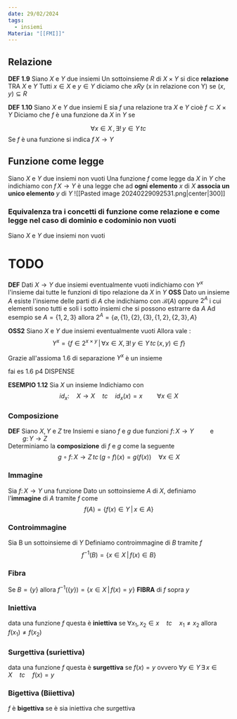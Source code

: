 ```yaml
---
date: 29/02/2024
tags:
  - insiemi
Materia: "[[FMI]]"
---
```

## Relazione 
**DEF 1.9** Siano $X$ e $Y$ due insiemi
Un sottoinsieme $R$ di $X\times Y$ si dice **relazione** TRA $X$ e $Y$
Tutti $x\in X$ e $y \in Y$ diciamo che $xRy$ (x in relazione con Y) se $(x, y)\subseteq R$

**DEF 1.10** Siano $X$ e $Y$ due insiemi 
E sia $f$ una relazione tra $X$ e $Y$
cioè $f\subset X\times Y$
Diciamo che $f$ è una funzione da $X$ in $Y$ se 

$$\forall x\in X \, , \, \exists !\, y \in Y \,tc\, $$
Se $f$ è una funzione si indica $f \, X\to Y$


## Funzione come legge
Siano $X$ e $Y$ due insiemi non vuoti
Una funzione $f$ come legge da $X$ in $Y$
che indichiamo con $f\, X\to Y$ 
è una legge che ad **ogni** **elemento** $x$ di $X$ **associa un unico elemento** $y$ di $Y$ 
![[Pasted image 20240229092531.png|center|300]]

### Equivalenza tra i concetti di funzione come relazione e come legge nel caso di dominio e codominio non vuoti
Siano $X$ e $Y$ due insiemi non vuoti
# TODO

**DEF** Dati $X \to Y$ due insiemi eventualmente vuoti
indichiamo con $Y^x$ 
l'insieme dai tutte le funzioni di tipo relazione da $X$ in $Y$ 
**OSS** Dato un insieme $A$ 
esiste l'insieme delle parti di $A$ che indichiamo con 
$\mathscr{B}(A)$ oppure $2^A$
i cui elementi sono tutti e soli i sotto insiemi che si possono estrarre da $A$
Ad esempio se $A = \{1,\,2,\,3\}$
allora $2^{A} = \{\varnothing, \{1\}, \, \{2\}, \,\{3\}, \, \{1, 2\},  \, \{2, 3\}, \, A\}$

**OSS2** Siano $X$ e $Y$ due insiemi eventualmente vuoti 
Allora vale :
$$Y^{x}=\{f\in 2^{x\times y} \,|\, \forall x \in X, \, \exists ! \, y \in Y \, tc \, (x, \, y) \in f\} $$

Grazie all'assioma 1.6 di separazione $Y^x$ è un insieme

fai es 1.6 p4 DISPENSE

**ESEMPIO 1.12** Sia $X$ un insieme 
Indichiamo con $$id_{x}:\quad X\to X \quad tc \quad id_{x}(x) = x \quad \quad\forall x \in X$$
### Composizione
**DEF** Siano $X,\,Y$ e $Z$ tre Insiemi e siano $f$ e $g$ due funzioni
$f:\, X\to Y \quad \quad$ e $\quad \quad g:\, Y\to Z$  
Determiniamo la **composizione** di $f$ e $g$ come la seguente 
$$g \circ f : \, X \to Z \,tc\, (g\circ f)(x) = g(f(x)) \quad \forall x\in X$$ 
### Immagine
Sia $f:\, X\to Y$ una funzione
Dato un sottoinsieme $A$ di $X$,
definiamo l'**immagine** di $A$ tramite $f$ come 
$$f(A) = \{f(x)\in Y\,|\, x\in A\}$$
### Controimmagine
Sia B un sottoinsieme di $Y$ 
Definiamo controimmagine di $B$ tramite $f$
$$f^{-1}(B)= \{x\in X \, |\, f(x) \in B\}$$
### Fibra
Se $B = \{y\}$ allora $f^{-1}(\{y\}) = \{x \in X \,|\, f(x) = y\}$
**FIBRA** di $f$ sopra $y$

### Iniettiva
data una funzione $f$ questa è **iniettiva** se
$\forall x_{1}, x_{2}\in x \quad tc \quad x_{1}\neq x_{2}$
allora $f(x_{1}) \neq f(x_2)$
### Surgettiva (suriettiva)
data una funzione $f$ questa è **surgettiva** se
$f(x) = y$ ovvero
$\forall y \in Y \, \exists \, x \in X \quad tc \quad f(x) = y$

### Bigettiva (Biiettiva)
$f$ è **bigettiva** se è sia iniettiva che surgettiva

